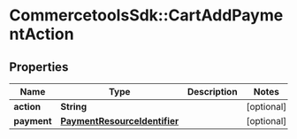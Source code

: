 # CommercetoolsSdk::CartAddPaymentAction

## Properties
Name | Type | Description | Notes
------------ | ------------- | ------------- | -------------
**action** | **String** |  | [optional] 
**payment** | [**PaymentResourceIdentifier**](PaymentResourceIdentifier.md) |  | [optional] 

